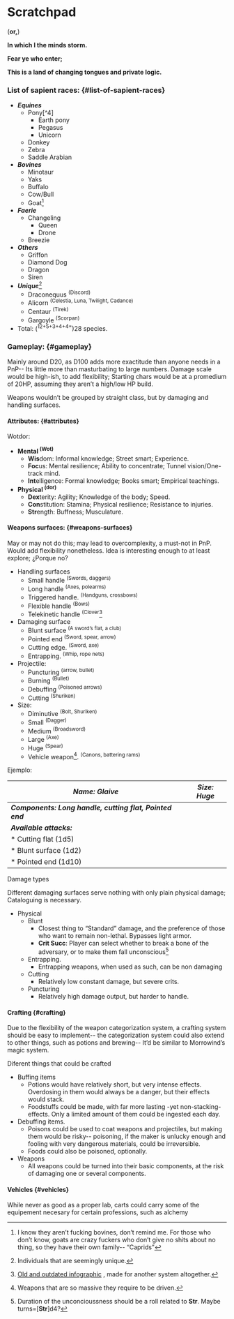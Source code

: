 # Scratchpad
(**or,**)

**In which I the minds storm.**

**Fear ye who enter;**

**This is a land of changing tongues and private logic.**

### List of sapient races: {#list-of-sapient-races}

*   **_Equines_**
    *   Pony[^4]
        *   Earth pony
        *   Pegasus
        *   Unicorn
    *   Donkey
    *   Zebra
    *   Saddle Arabian
*   **_Bovines_**
    *   Minotaur
    *   Yaks
    *   Buffalo
    *   Cow/Bull
    *   Goat[^5]
*   **_Faerie_**
    *   Changeling
        *   Queen
        *   Drone
    *   Breezie
*   **_Others_**
    *   Griffon
    *   Diamond Dog
    *   Dragon
    *   Siren
*   **_Unique_**[^6]
    *   Draconequus <sup>(Discord)</sup>
    *   Alicorn <sup>(Celestia, Luna, Twilight, Cadance)</sup>
    *   Centaur <sup>(Tirek)</sup>
    *   Gargoyle <sup>(Scorpan)</sup>
*   Total: (<sup>12+5+3+4+4=</sup>)28 species.

### Gameplay: {#gameplay}

Mainly around D20, as D100 adds more exactitude than anyone needs in a PnP-- Its little more than masturbating to large numbers. Damage scale would be high-ish, to add flexibility; Starting chars would be at a promedium of 20HP, assuming they aren’t a high/low HP build.

Weapons wouldn’t be grouped by straight class, but by damaging and handling surfaces.

#### Attributes: {#attributes}

Wotdor:

*   **Mental <sup>(Wot)</sup>**
    *   **Wis**dom: Informal knowledge; Street smart; Experience.
    *   **Foc**us: Mental resilience; Ability to concentrate; Tunnel vision/One-track mind.
    *   **Int**elligence: Formal knowledge; Books smart; Empirical teachings.
*   **Physical <sup>(dor)</sup>**
    *   **Dex**terity: Agility; Knowledge of the body; Speed.
    *   **Con**stitution: Stamina; Physical resilience; Resistance to injuries.
    *   **Str**ength: Buffness; Musculature.

#### Weapons surfaces: {#weapons-surfaces}

May or may not do this; may lead to overcomplexity, a must-not in PnP. Would add flexibility nonetheless. Idea is interesting enough to at least explore; ¿Porque no?

*   Handling surfaces
    *   Small handle <sup>(Swords, daggers)</sup>
    *   Long handle <sup>(Axes, polearms)</sup>
    *   Triggered handle. <sup>(Handguns, crossbows)</sup>
    *   Flexible handle <sup>(Bows)</sup>
    *   Telekinetic handle <sup>(Clover</sup>[^7]
*   Damaging surface
    *   Blunt surface <sup>(A sword’s flat, a club)</sup>
    *   Pointed end <sup>(Sword, spear, arrow)</sup>
    *   Cutting edge. <sup>(Sword, axe)</sup>
    *   Entrapping. <sup>(Whip, rope nets)</sup>
*   Projectile:
    *   Puncturing <sup>(arrow, bullet)</sup>
    *   Burning <sup>(Bullet)</sup>
    *   Debuffing <sup>(Poisoned arrows)</sup>
    *   Cutting <sup>(Shuriken)</sup>
*   Size:
    *   Diminutive <sup>(Bolt, Shuriken)</sup>
    *   Small <sup>(Dagger)</sup>
    *   Medium <sup>(Broadsword)</sup>
    *   Large <sup>(Axe)</sup>
    *   Huge <sup>(Spear)</sup>
    *   Vehicle weapon[^8]. <sup>(Canons, battering rams)</sup>

Ejemplo:

| **_Name: Glaive_** | **_Size: Huge_** |
| --- | --- |
|**_Components: Long handle, cutting flat, Pointed end_**|
|**_Available attacks:_**|
| * Cutting flat (1d5)|
| * Blunt surface (1d2)|
| * Pointed end (1d10)|


Damage types

Different damaging surfaces serve nothing with only plain physical damage; Cataloguing is necessary.

*   Physical
    *   Blunt
        *   Closest thing to “Standard” damage, and the preference of those who want to remain non-lethal. Bypasses light armor.
        *   **Crit Succ**: Player can select whether to break a bone of the adversary, or to make them fall unconscious[^9]
    *   Entrapping.
        *   Entrapping weapons, when used as such, can be non damaging
    *   Cutting
        *   Relatively low constant damage, but severe crits.
    *   Puncturing
        *   Relatively high damage output, but harder to handle.

#### Crafting {#crafting}

Due to the flexibility of the weapon categorization system, a crafting system should be easy to implement-- the categorization system could also extend to other things, such as potions and brewing-- It’d be similar to Morrowind’s magic system.

Diferent things that could be crafted

*   Buffing items
    *   Potions would have relatively short, but very intense effects. Overdosing in them would always be a danger, but their effects would stack.
    *   Foodstuffs could be made, with far more lasting -yet non-stacking- effects. Only a limited amount of them could be ingested each day.
*   Debuffing items.
    *   Poisons could be used to coat weapons and projectiles, but making them would be risky-- poisoning, if the maker is unlucky enough and fooling with very dangerous materials, could be irreversible.
    *   Foods could also be poisoned, optionally.
*   Weapons
    *   All weapons could be turned into their basic components, at the risk of damaging one or several components.

#### Vehicles {#vehicles}

While never as good as a proper lab, carts could carry some of the equipement necesary for certain professions, such as alchemy

[^ruler]: Can be either normal, sarosian, or crystal.

[^5]: I know they aren’t fucking bovines, don’t remind me. For those who don’t know, goats are crazy fuckers who don’t give no shits about no thing, so they have their own family-- “Caprids”

[^6]: Individuals that are seemingly unique.

[^7]:  [Old and outdated infographic](https://files.catbox.moe/u754q8.png) , made for another system altogether.


[^8]: Weapons that are so massive they require to be driven.

[^9]: Duration of the unconcioussness should be a roll related to **Str**. Maybe turns=[**Str**]d4?
